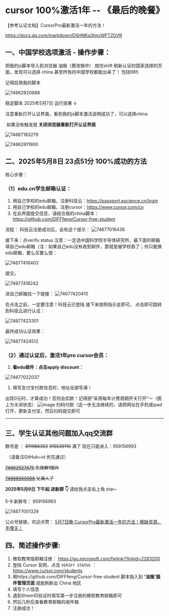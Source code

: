 # cursor 100%激活1年 -- 《最后的晚餐》

【参考认证文档】CursorPro最新激活一年的方法！

https://docs.qq.com/markdown/DSHNKa3hncWFTZGVR

## 一、中国学校选项激活 - 操作步骤：

把我的js脚本导入到浏览器 油猴（篡改猴中） 按住shift 刷新认证的国家选择的页面，发现可以选择 china 甚至所有的中国学校都能出来了！  包括985

记得启用我的脚本

![74662920688](readme.assets/1746629206886.png)



稳定脚本 2025年5月7日 运行效果 ↓

注意重新打开认证界面，看到我的js脚本激活说明成功了，可以选择china

​	如果没有触发就 **关闭浏览器重新打开认证界面**

![74667183279](readme.assets/1746671832794.png)

![74662911900](readme.assets/1746629119006.png)



## 二、2025年5月8日 23点51分 100%成功的方法

核心步骤：

### （1）edu.cn学生邮箱认证：

1. 用自己学校的edu邮箱，注册科技云：https://passport.escience.cn/login
2. 用自己学校的edu邮箱，注册cursor：https://www.cursor.com/cn
3. 在此界面提交信息，请结合我的china脚本：https://github.com/DIFFfeng/Cursor-free-student

流程：
科技云注册成功后，会有这个提示：
![74677016436](readme.assets/1746770164366.png)

接下来：点verifu status
注意：一定选中国科学院半导体研究所，最下面的邮箱填自己edu邮箱（注：如果自己edu没有收到邮件，那就是被学校吞了；你只能换edu邮箱，要么买要么借：

![74677416403](readme.assets/1746774164039.png)

提交。

![74677418242](readme.assets/1746774182426.png)

进自己邮箱找一下链接：
![74677420410](readme.assets/1746774204106.png)

在点击之前，一定要注意！科技云已登陆
接下来按照指示走即可。
点击即可跳转到科技云进行认证：

 ![74677423301](readme.assets/1746774233011.png)

最终成功认证效果：

![74677424512](readme.assets/1746774245121.png)

### （2）通过认证后，激活1年pro cursor会员：

1. **看edu邮件：点击apply discount：**

![74677022037](readme.assets/1746770220379.png)



1. 填写支付宝付款信息时，地址全部写满！

出现0元时，才算成功！否则会扣款！记得把“采用每年计费周期开关打开”～（图上为关闭状态）
![image](readme.assets/1746770245024.png)
扫码付款（这一步无法继续的，请把网址在手机或ipad打开，更新支付宝，然后扫码提交即可



---

## 三、学生认证其他问题加入qq交流群



群号是 ： ~~811966302~~  ~~915539110~~ 满了  现在只能进入：959156993 

​	（请备注GitHub+id 优先通过）

~~[74662927475](readme.assets/1746629274756.png) 失效群1图片~~

~~[74668560068](readme.assets/1746685600686.png) 又满人了~~

**2025年5月9日 下午起 进新群 👇** 请给我点击右上角 star~



5-9 新群号： 959156993

![74677001329](readme.assets/1746770013297.png)


公众号链接，欢迎点赞： [5月7日晚 CursorPro最新激活一年的方法！稀缺资源，手慢无！](https://mp.weixin.qq.com/s/htpMwxJT73L-hQwJ7ritHA)



## 四、简述操作步骤:

1. 微软教育版邮箱注册： https://go.microsoft.com/fwlink/?linkid=2283200
2. 登陆 Cursor 官网，点击 `VERIFY STATUS` ：https://www.cursor.com/students
3. 用https://github.com/DIFFfeng/Cursor-free-student 脚本拖入到 **'油猴'插件管理页面** 就能刷新出 China 地区
4. 填写个人信息
5. 遇到SheerID验证时填写第一步注册的微软教育邮箱即可
6. 然后几秒后查看教育邮箱的收件箱
7. 注册成功！